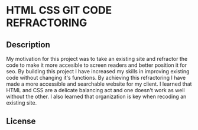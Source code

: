 # HTML CSS GIT CODE REFRACTORING

## Description
My motivation for this project was to take an existing site and refractor the code to make it more accesible to screen readers and better position it for seo. By building this project I have increased my skills in improving existing code without changing it's functions.
By achieving this refractoring I have made a more accessible and searchable website for my client. I learned that HTML and CSS are a delicate balancing act and one doesn't work as well without the other. I also learned that organization is key when recoding an existing site.

## License
